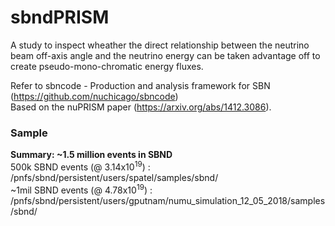 # sbndPRISM

A study to inspect wheather the direct relationship between the neutrino beam off-axis angle and the neutrino energy can be taken advantage off to create pseudo-mono-chromatic energy fluxes. 

Refer to sbncode - Production and analysis framework for SBN (https://github.com/nuchicago/sbncode)  
Based on the nuPRISM paper (https://arxiv.org/abs/1412.3086).  


### Sample 
**Summary: ~1.5 million events in SBND**  
500k SBND events (@ 3.14x10<sup>19</sup>) : /pnfs/sbnd/persistent/users/spatel/samples/sbnd/  
~1mil SBND events (@ 4.78x10<sup>19</sup>) : /pnfs/sbnd/persistent/users/gputnam/numu_simulation_12_05_2018/samples/sbnd/
